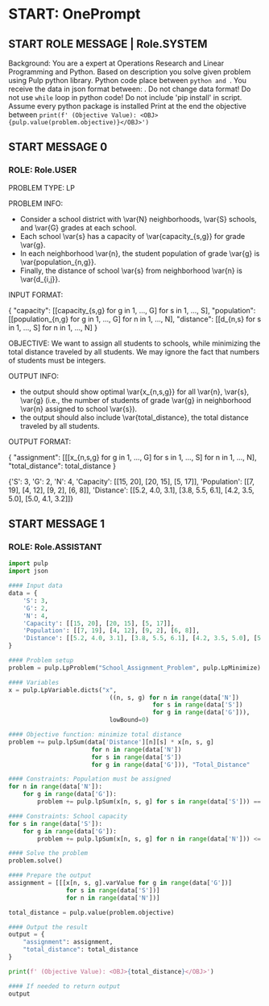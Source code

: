 # START: OnePrompt 
## START ROLE MESSAGE | Role.SYSTEM 
Background: You are a expert at Operations Research and Linear Programming and Python. Based on description you solve given problem using Pulp python library. Python code place between ```python and ```. You receive the data in json format between: <DATA></DATA>. Do not change data format! Do not use `while` loop in python code! Do not include 'pip install' in script. Assume every python package is installed Print at the end the objective between <OBJ></OBJ> `print(f' (Objective Value): <OBJ>{pulp.value(problem.objective)}</OBJ>')`  
## START MESSAGE 0 
### ROLE: Role.USER
<DESCRIPTION>
PROBLEM TYPE: LP

PROBLEM INFO: 

- Consider a school district with \var{N} neighborhoods, \var{S} schools, and \var{G} grades at each school.
- Each school \var{s} has a capacity of \var{capacity_{s,g}} for grade \var{g}. 
- In each neighborhood \var{n}, the student population of grade \var{g} is \var{population_{n,g}}. 
- Finally, the distance of school \var{s} from neighborhood \var{n} is \var{d_{i,j}}.

INPUT FORMAT: 

{
    "capacity": [[capacity_{s,g} for g in 1, ..., G] for s in 1, ..., S],
    "population": [[population_{n,g} for g in 1, ..., G] for n in 1, ..., N],
    "distance": [[d_{n,s} for s in 1, ..., S] for n in 1, ..., N]
}

OBJECTIVE: We want to assign all students to schools, while minimizing the total distance traveled by all students. We may ignore the fact that numbers of students must be integers.

OUTPUT INFO:
- the output should show optimal \var{x_{n,s,g}} for all \var{n}, \var{s}, \var{g} (i.e., the number of students of grade \var{g} in neighborhood \var{n} assigned to school \var{s}).
- the output should also include \var{total_distance}, the total distance traveled by all students.

OUTPUT FORMAT:

{
    "assignment": [[[x_{n,s,g} for g in 1, ..., G] for s in 1, ..., S] for n in 1, ..., N],
    "total_distance": total_distance
}

</DESCRIPTION>
<DATA>
{'S': 3, 'G': 2, 'N': 4, 'Capacity': [[15, 20], [20, 15], [5, 17]], 'Population': [[7, 19], [4, 12], [9, 2], [6, 8]], 'Distance': [[5.2, 4.0, 3.1], [3.8, 5.5, 6.1], [4.2, 3.5, 5.0], [5.0, 4.1, 3.2]]}</DATA>


## START MESSAGE 1 
### ROLE: Role.ASSISTANT
```python
import pulp
import json

#### Input data
data = {
    'S': 3,
    'G': 2,
    'N': 4,
    'Capacity': [[15, 20], [20, 15], [5, 17]],
    'Population': [[7, 19], [4, 12], [9, 2], [6, 8]],
    'Distance': [[5.2, 4.0, 3.1], [3.8, 5.5, 6.1], [4.2, 3.5, 5.0], [5.0, 4.1, 3.2]]
}

#### Problem setup
problem = pulp.LpProblem("School_Assignment_Problem", pulp.LpMinimize)

#### Variables
x = pulp.LpVariable.dicts("x", 
                            ((n, s, g) for n in range(data['N']) 
                                        for s in range(data['S']) 
                                        for g in range(data['G'])), 
                            lowBound=0)

#### Objective function: minimize total distance
problem += pulp.lpSum(data['Distance'][n][s] * x[n, s, g] 
                       for n in range(data['N']) 
                       for s in range(data['S']) 
                       for g in range(data['G'])), "Total_Distance"

#### Constraints: Population must be assigned
for n in range(data['N']):
    for g in range(data['G']):
        problem += pulp.lpSum(x[n, s, g] for s in range(data['S'])) == data['Population'][n][g]

#### Constraints: School capacity
for s in range(data['S']):
    for g in range(data['G']):
        problem += pulp.lpSum(x[n, s, g] for n in range(data['N'])) <= data['Capacity'][s][g]

#### Solve the problem
problem.solve()

#### Prepare the output
assignment = [[[x[n, s, g].varValue for g in range(data['G'])] 
                for s in range(data['S'])] 
                for n in range(data['N'])]

total_distance = pulp.value(problem.objective)

#### Output the result
output = {
    "assignment": assignment,
    "total_distance": total_distance
}

print(f' (Objective Value): <OBJ>{total_distance}</OBJ>')

#### If needed to return output
output
```

